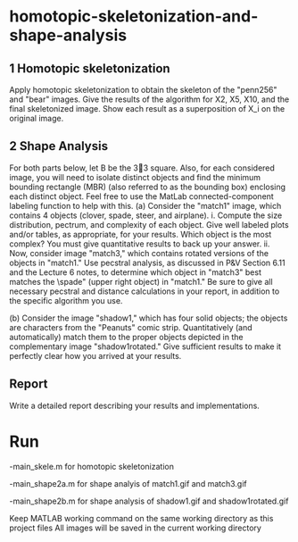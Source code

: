 # homotopic-skeletonization-and-shape-analysis
## 1 Homotopic skeletonization
Apply homotopic skeletonization to obtain the skeleton of the "penn256" and "bear" images. Give the results of the algorithm
for X2, X5, X10, and the final skeletonized image. Show each result as a superposition of X_i on the original image.
## 2 Shape Analysis 
For both parts below, let B be the 33 square. Also, for each considered image, you will need to isolate distinct objects and find the minimum bounding rectangle (MBR) (also referred to as the bounding box) enclosing each distinct object. Feel free to use the MatLab connected-component labeling function to help with this.
(a) Consider the "match1" image, which contains 4 objects (clover, spade, steer, and airplane).
i. Compute the size distribution, pectrum, and complexity of each object. Give well labeled plots and/or tables, as appropriate, for your results. Which object is the most complex? You must give quantitative results to back up your answer.
ii. Now, consider image "match3," which contains rotated versions of the objects in "match1." Use pecstral analysis, as discussed in P&V Section 6.11 and the Lecture 6 notes, to determine which object in "match3" best matches the \spade" (upper right object) in "match1." Be sure to give all necessary pecstral and distance calculations in your report, in addition to the specific algorithm you use.

(b) Consider the image "shadow1," which has four solid objects; the objects are characters from the "Peanuts" comic strip. Quantitatively (and automatically) match them to the proper objects depicted in the complementary image "shadow1rotated." Give sufficient results to make it perfectly clear how you arrived at your results.

## Report
Write a detailed report describing your results and implementations. 

# Run 

-main_skele.m for homotopic skeletonization

-main_shape2a.m for shape analyis of match1.gif and match3.gif

-main_shape2b.m for shape analysis of shadow1.gif and shadow1rotated.gif



Keep MATLAB working command on the same working directory as this project files
All images will be saved in the current working directory

